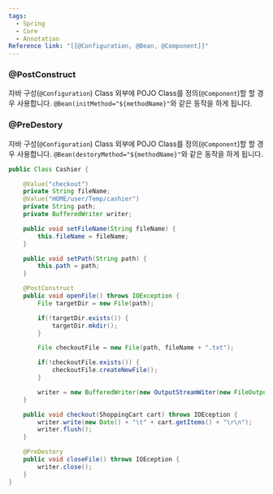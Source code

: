 ```yaml
---
tags:
  - Spring
  - Core
  - Annotation
Reference link: "[[@Configuration, @Bean, @Component]]"
---
```

### @PostConstruct
자바 구성(`@Configuration`) Class 외부에 POJO Class를 정의(`@Component`)할 할 경우 사용합니다. `@Bean(initMethod="${methodName}"`와 같은 동작을 하게 됩니다.

### @PreDestory
자바 구성(`@Configuration`) Class 외부에 POJO Class를 정의(`@Component`)할 할 경우 사용합니다. `@Bean(destoryMethod="${methodName}"`와 같은 동작을 하게 됩니다.

```java title:"Cashier.java"
public Class Cashier {

	@Value("checkout")
	private String fileName;
	@Value("HOME/user/Temp/cashier")
	private String path;
	private BufferedWriter writer;

	public void setFileName(String fileName) {
		this.fileName = fileName;
	}

	public void setPath(String path) {
		this.path = path;
	}

	@PostConstruct
	public void openFile() throws IOException {
		File targetDir = new File(path);

		if(!targetDir.exists()) {
			targetDir.mkdir();
		}

		File checkoutFile = new File(path, fileName + ".txt");

		if(!checkoutFile.exists()) {
			checkoutFile.createNewFile();
		}

		writer = new BufferedWriter(new OutputStreamWiter(new FileOutputStream(checkoutFile, true)));
	}

	public void checkout(ShoppingCart cart) throws IOEception {
		writer.write(new Date() + "\t" + cart.getItems() + "\r\n");
		writer.flush();
	}

	@PreDestory
	public void closeFile() throws IOEception {
		writer.close();
	}
}
```